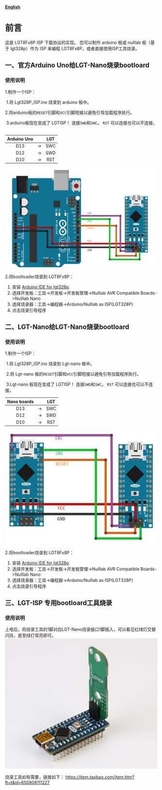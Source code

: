 **[English](README.md)**

# 前言
这是 LGT8Fx8P ISP 下载协议的实现。 您可以制作 arduino 板或 nulllab 板（基于 lgt328p）作为 ISP 来编程 LGT8Fx8P，或者直接使用ISP工具烧录。

## 一、官方Arduino Uno给LGT-Nano烧录bootloard

### 使用说明
 1.制作一个ISP：

​    1.将 Lgt328P_ISP.ino 烧录到 arduino 板中。

​    2.将arduino板的`RESET`引脚和`VCC`引脚短接以避免引导加载程序执行。

​    3.arduino板现在变成了 LGTISP！ 连接`SWD`和`SWC`。 `RST` 可以连接也可以不连接。
​     

| Arduino Uno |      | LGT  |
| :---------: | :--: | :--: |
|     D13     |  ->  | SWC  |
|     D12     |  ->  | SWD  |
|     D10     |  ->  | RST  |

 ![](./Arduino_ISP.png)

2.将bootloader烧录到 LGT8Fx8P：

1. 安装 [Arduino IDE for lgt328p](https://github.com/nulllaborg/arduino_nulllab). 
2. 选择开发板：工具->开发板->开发板管理->Nulllab AVR Compatible Boards->Nulllab Nano
3. 选择烧录器：工具->编程器->Arduino/Nulllab as ISP(LGT328P）
4. 点击烧录引导程序

## 二、LGT-Nano给LGT-Nano烧录bootloard

### 使用说明
 1.制作一个ISP：

​    1.将 Lgt328P_ISP.ino 烧录到 Lgt-nano 板中。

​    2.将 Lgt-nano 板的`RESET`引脚和`VCC`引脚短接以避免引导加载程序执行。

​    3.Lgt-nano 板现在变成了 LGTISP！ 连接`SWD`和`SWC`。 `RST` 可以连接也可以不连接。
​      

| Nano boards |      | LGT  |
| :---------: | :--: | :--: |
|     D13     |  ->  | SWC  |
|     D12     |  ->  | SWD  |
|     D10     |  ->  | RST  |

 ![](./Lgt-Nano_ISP.png)

 2.将bootloader烧录到 LGT8Fx8P：

1. 安装 [Arduino IDE for lgt328p](https://github.com/nulllaborg/arduino_nulllab). 
2. 选择开发板：工具->开发板->开发板管理->Nulllab AVR Compatible Boards->Nulllab Nano
3. 选择烧录器：工具->编程器->Arduino/Nulllab as ISP(LGT328P）
4. 点击烧录引导程序

## 三、LGT-ISP 专用bootloard工具烧录

### 使用说明
 上电后，将烧录工具的1脚对应LGT-Nano烧录接口1脚插入，可以看见红绿灯交替闪烁，直至绿灯常亮即可。
![](./ISP_Tool.png)

烧录工具如有需要，链接如下：
https://item.taobao.com/item.htm?ft=t&id=650808111227



